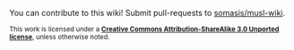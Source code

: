 You can contribute to this wiki! Submit pull-requests to [somasis/musl-wiki](https://github.com/somasis/musl-wiki).

<small>This work is licensed under a **[Creative Commons Attribution-ShareAlike 3.0 Unported license](http://creativecommons.org/licenses/by-sa/3.0)**, unless otherwise noted.</small>
